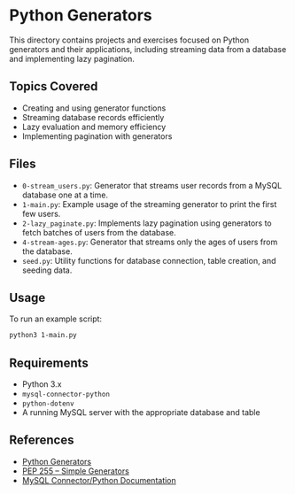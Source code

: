 # Python Generators

This directory contains projects and exercises focused on Python generators and their applications, including streaming data from a database and implementing lazy pagination.

## Topics Covered

- Creating and using generator functions
- Streaming database records efficiently
- Lazy evaluation and memory efficiency
- Implementing pagination with generators

## Files

- `0-stream_users.py`: Generator that streams user records from a MySQL database one at a time.
- `1-main.py`: Example usage of the streaming generator to print the first few users.
- `2-lazy_paginate.py`: Implements lazy pagination using generators to fetch batches of users from the database.
- `4-stream-ages.py`: Generator that streams only the ages of users from the database.
- `seed.py`: Utility functions for database connection, table creation, and seeding data.

## Usage

To run an example script:

```bash
python3 1-main.py
```

## Requirements

- Python 3.x
- `mysql-connector-python`
- `python-dotenv`
- A running MySQL server with the appropriate database and table

## References

- [Python Generators](https://docs.python.org/3/howto/functional.html#generators)
- [PEP 255 – Simple Generators](https://peps.python.org/pep-0255/)
- [MySQL Connector/Python Documentation](https://dev.mysql.com/doc/connector-python/en/)
